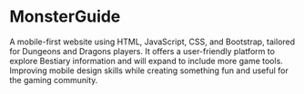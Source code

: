 # MonsterGuide

A mobile-first website using HTML, JavaScript, CSS, and Bootstrap, tailored for Dungeons and Dragons players. It offers a user-friendly platform to explore Bestiary information and will expand to include more game tools. Improving mobile design skills while creating something fun and useful for the gaming community.
